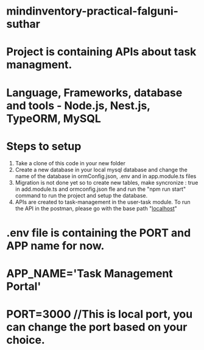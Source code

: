 # mindinventory-practical-falguni-suthar
# Project is containing APIs about task managment. 
# Language, Frameworks, database and tools - Node.js, Nest.js, TypeORM, MySQL

# Steps to setup
1. Take a clone of this code in your new folder
2. Create a new database in your local mysql database and change the name of the database in ormConfig.json, .env and in app.module.ts files
3. Migration is not done yet so to create new tables, make syncronize : true in add.module.ts and ormconfig.json fle and run the "npm run start" command to run the project and setup the database.
4. APIs are created to task-management in the user-task module. To run the API in the postman, please go with the base path "[localhost](http://localhost:3000/user-tasks)"


# .env file is containing the PORT and APP name for now.
# APP_NAME='Task Management Portal'
# PORT=3000 //This is local port, you can change the port based on your choice.